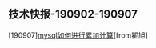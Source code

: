 ## 技术快报-190902-190907

[190907][mysql如何进行累加计算](https://my.oschina.net/10000000000/blog/3102894)[from翟旭]
